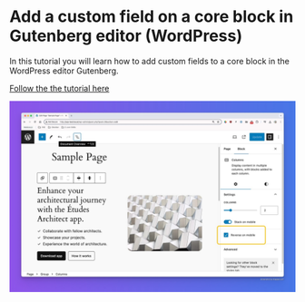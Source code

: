 # Add a custom field on a core block in Gutenberg editor (WordPress)

In this tutorial you will learn how to add custom fields to a core block in the WordPress editor Gutenberg.

[Follow the the tutorial here](https://robertocinetto.com/blog/how-to-create-custom-settings-custom-fields-in-gutenberg-core-blocks)


<img width="1760" alt="repo cover" src="https://raw.githubusercontent.com/robertocinetto/wordpress-gutenberg-core-blocks-custom-fields/b499e767d54085af22b612e1e3438659ac0007ce/000%20Repo%20cover.jpg">